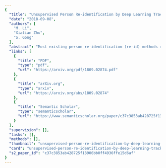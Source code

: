 ```yaml
---
{
  "title": "Unsupervised Person Re-identification by Deep Learning Tracklet Association",
  "date": "2018-09-08",
  "authors": [
    "M. Li",
    "Xiatian Zhu",
    "S. Gong"
  ],
  "abstract": "Most existing person re-identification (re-id) methods rely on supervised model learning on per-camera-pair manually labelled pairwise training data. This leads to poor scalability in practical re-id deployment due to the lack of exhaustive identity labelling of image positive and negative pairs for every camera pair. In this work, we address this problem by proposing an unsupervised re-id deep learning approach capable of incrementally discovering and exploiting the underlying re-id discriminative information from automatically generated person tracklet data from videos in an end-to-end model optimisation. We formulate a Tracklet Association Unsupervised Deep Learning (TAUDL) framework characterised by jointly learning per-camera (within-camera) tracklet association (labelling) and cross-camera tracklet correlation by maximising the discovery of most likely tracklet relationships across camera views. Extensive experiments demonstrate the superiority of the proposed TAUDL model over the state-of-the-art unsupervised and domain adaptation re-id methods using six person re-id benchmarking datasets.",
  "links": [
    {
      "title": "PDF",
      "type": "pdf",
      "url": "https://arxiv.org/pdf/1809.02874.pdf"
    },
    {
      "title": "arXiv.org",
      "type": "arxiv",
      "url": "https://arxiv.org/abs/1809.02874"
    },
    {
      "title": "Semantic Scholar",
      "type": "semanticscholar",
      "url": "https://www.semanticscholar.org/paper/c37c3853ab428725f13906bb0ff4936ffe15d6af"
    }
  ],
  "supervision": [],
  "tasks": [],
  "methods": [],
  "thumbnail": "unsupervised-person-re-identification-by-deep-learning-tracklet-association-thumb.jpg",
  "card": "unsupervised-person-re-identification-by-deep-learning-tracklet-association-card.jpg",
  "s2_paper_id": "c37c3853ab428725f13906bb0ff4936ffe15d6af"
}
---
```


